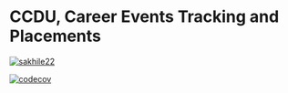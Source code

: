 # CCDU, Career Events Tracking and Placements

[![sakhile22](https://circleci.com/gh/sakhile22/software-design-project/tree/Students.svg?style=svg)](https://circleci.com/gh/sakhile22/software-design-project/tree/Students)

[![codecov](https://codecov.io/gh/sakhile22/software-design-project/branch/Students/graph/badge.svg)](https://codecov.io/gh/sakhile22/software-design-project)
